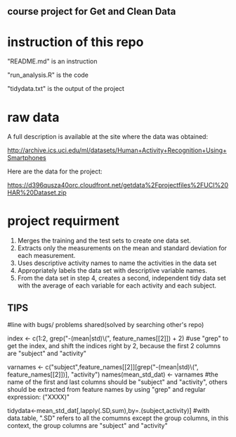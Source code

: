 ## course project for Get and Clean Data
# instruction of this repo
"README.md" is an instruction

"run_analysis.R" is the code

"tidydata.txt" is the output of the project

# raw data
 A full description is available at the site where the data was obtained:

http://archive.ics.uci.edu/ml/datasets/Human+Activity+Recognition+Using+Smartphones

Here are the data for the project:

https://d396qusza40orc.cloudfront.net/getdata%2Fprojectfiles%2FUCI%20HAR%20Dataset.zip

# project requirment
1. Merges the training and the test sets to create one data set.
2. Extracts only the measurements on the mean and standard deviation for each measurement.
3. Uses descriptive activity names to name the activities in the data set
4. Appropriately labels the data set with descriptive variable names.
5. From the data set in step 4, creates a second, independent tidy data set with the average of each variable for each activity and each subject.

## TIPS 
#line with bugs/ problems shared(solved by searching other's repo)

index <- c(1:2, grep("-(mean|std)\\(", feature_names[[2]]) + 2)
#use "grep" to get the index, and shift the indices right by 2, because the first 2 columns are "subject" and "activity"

varnames <- c("subject",feature_names[[2]][grep("-(mean|std)\\(", feature_names[[2]])], "activity")
names(mean_std_dat) <- varnames
#the name of the first and last columns should be "subject" and "activity", others should be extracted from feature names by using "grep" and regular expression: ("XXXX)"


tidydata<-mean_std_dat[,lapply(.SD,sum),by=.(subject,activity)]
#with data.table, ".SD" refers to all the comumns except the group columns, in this context, the group columns are "subject" and "activity"
